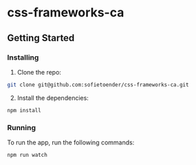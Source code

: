 # css-frameworks-ca

## Getting Started

### Installing

1. Clone the repo:

```bash
git clone git@github.com:sofietoender/css-frameworks-ca.git
```

2. Install the dependencies:

```
npm install
```

### Running

To run the app, run the following commands:

```bash
npm run watch
```
